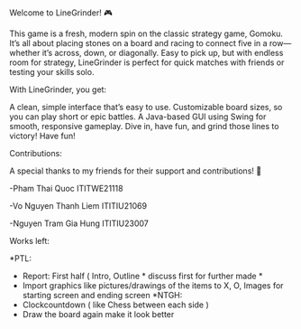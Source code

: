 Welcome to LineGrinder! 🎮

This game is a fresh, modern spin on the classic strategy game, Gomoku. It’s all about placing stones on a board and racing to connect five in a row—whether it’s across, down, or diagonally. Easy to pick up, but with endless room for strategy, LineGrinder is perfect for quick matches with friends or testing your skills solo.

With LineGrinder, you get:

A clean, simple interface that’s easy to use.
Customizable board sizes, so you can play short or epic battles.
A Java-based GUI using Swing for smooth, responsive gameplay.
Dive in, have fun, and grind those lines to victory! Have fun!

Contributions:


A special thanks to my friends for their support and contributions! 🙌

-Pham Thai Quoc ITITWE21118

-Vo Nguyen Thanh Liem ITITIU21069

-Nguyen Tram Gia Hung ITITIU23007


Works left:

*PTL:
- Report: First half
  ( Intro, Outline * discuss first for further made *
- Import graphics like pictures/drawings of the items to X, O, Images for starting screen and ending screen
*NTGH:
- Clockcountdown ( like Chess between each side )
- Draw the board again make it look better
